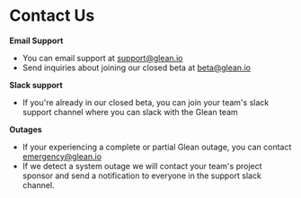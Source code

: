 # Contact Us

**Email Support**

- You can email support at [support@glean.io](mailto:support@glean.io)
- Send inquiries about joining our closed beta at [beta@glean.io](mailto:beta@glean.io) 
<!-- TODO i dont think we want ppl to contact us at beta@glean.io -->

**Slack support**

- If you're already in our closed beta, you can join your team's slack support channel where you can slack with the Glean team

**Outages**

- If your experiencing a complete or partial Glean outage, you can contact [emergency@glean.io](mailto:emergency@glean.io)
- If we detect a system outage we will contact your team's project sponsor and send a notification to everyone in the support slack channel.
